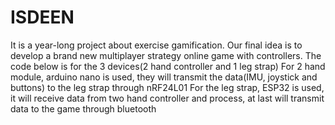 # ISDEEN
It is a year-long project about exercise gamification. Our final idea is to develop a brand new multiplayer strategy online game with controllers. The code below is for the 3 devices(2 hand controller and 1 leg strap)
For 2 hand module, arduino nano is used, they will transmit the data(IMU, joystick and buttons) to the leg strap through nRF24L01
For the leg strap, ESP32 is used, it will receive data from two hand controller and process, at last will transmit data to the game through bluetooth
